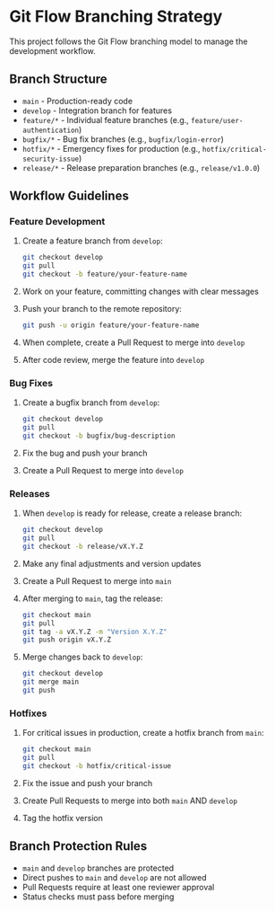 # Git Flow Branching Strategy

This project follows the Git Flow branching model to manage the development workflow.

## Branch Structure

- `main` - Production-ready code
- `develop` - Integration branch for features
- `feature/*` - Individual feature branches (e.g., `feature/user-authentication`)
- `bugfix/*` - Bug fix branches (e.g., `bugfix/login-error`)
- `hotfix/*` - Emergency fixes for production (e.g., `hotfix/critical-security-issue`)
- `release/*` - Release preparation branches (e.g., `release/v1.0.0`)

## Workflow Guidelines

### Feature Development

1. Create a feature branch from `develop`:
   ```bash
   git checkout develop
   git pull
   git checkout -b feature/your-feature-name
   ```

2. Work on your feature, committing changes with clear messages
3. Push your branch to the remote repository:
   ```bash
   git push -u origin feature/your-feature-name
   ```

4. When complete, create a Pull Request to merge into `develop`
5. After code review, merge the feature into `develop`

### Bug Fixes

1. Create a bugfix branch from `develop`:
   ```bash
   git checkout develop
   git pull
   git checkout -b bugfix/bug-description
   ```

2. Fix the bug and push your branch
3. Create a Pull Request to merge into `develop`

### Releases

1. When `develop` is ready for release, create a release branch:
   ```bash
   git checkout develop
   git pull
   git checkout -b release/vX.Y.Z
   ```

2. Make any final adjustments and version updates
3. Create a Pull Request to merge into `main`
4. After merging to `main`, tag the release:
   ```bash
   git checkout main
   git pull
   git tag -a vX.Y.Z -m "Version X.Y.Z"
   git push origin vX.Y.Z
   ```
5. Merge changes back to `develop`:
   ```bash
   git checkout develop
   git merge main
   git push
   ```

### Hotfixes

1. For critical issues in production, create a hotfix branch from `main`:
   ```bash
   git checkout main
   git pull
   git checkout -b hotfix/critical-issue
   ```

2. Fix the issue and push your branch
3. Create Pull Requests to merge into both `main` AND `develop`
4. Tag the hotfix version

## Branch Protection Rules

- `main` and `develop` branches are protected
- Direct pushes to `main` and `develop` are not allowed
- Pull Requests require at least one reviewer approval
- Status checks must pass before merging 